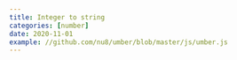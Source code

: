 ```yaml
---
title: Integer to string
categories: [number]
date: 2020-11-01
example: //github.com/nu8/umber/blob/master/js/umber.js
---
```

